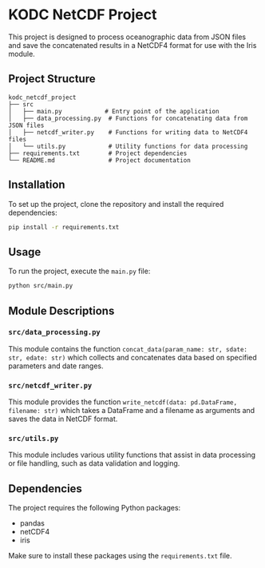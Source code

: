 # KODC NetCDF Project

This project is designed to process oceanographic data from JSON files and save the concatenated results in a NetCDF4 format for use with the Iris module.

## Project Structure

```
kodc_netcdf_project
├── src
│   ├── main.py            # Entry point of the application
│   ├── data_processing.py  # Functions for concatenating data from JSON files
│   ├── netcdf_writer.py    # Functions for writing data to NetCDF4 files
│   └── utils.py            # Utility functions for data processing
├── requirements.txt        # Project dependencies
└── README.md               # Project documentation
```

## Installation

To set up the project, clone the repository and install the required dependencies:

```bash
pip install -r requirements.txt
```

## Usage

To run the project, execute the `main.py` file:

```bash
python src/main.py
```

## Module Descriptions

### `src/data_processing.py`

This module contains the function `concat_data(param_name: str, sdate: str, edate: str)` which collects and concatenates data based on specified parameters and date ranges.

### `src/netcdf_writer.py`

This module provides the function `write_netcdf(data: pd.DataFrame, filename: str)` which takes a DataFrame and a filename as arguments and saves the data in NetCDF format.

### `src/utils.py`

This module includes various utility functions that assist in data processing or file handling, such as data validation and logging.

## Dependencies

The project requires the following Python packages:

- pandas
- netCDF4
- iris

Make sure to install these packages using the `requirements.txt` file.